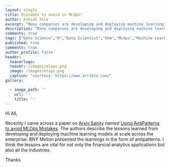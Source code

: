 ```yaml
---
layout: single
title: Mistakes to avoid in MLOps!
author: Ashish Tele
excerpt: "Many companies are developing and deploying machine learning models at scale across the enterprise. The bank of BNY Mellon has shared the lessons in the form of antipatterns."
description: "Many companies are developing and deploying machine learning models at scale across the enterprise. The bank of BNY Mellon has shared the lessons in the form of antipatterns."
comments: true
tags: ["Data Science","R","Data Scientist","USA","MLOps","Machine Learning"]
published: true
comments: true
author_profile: false
header:
  teaserlogo:
  teaser: /images/mlops.png
  image: /images/mlops.png
  caption: "courtesy: https://www.arrikto.com/"
gallery:

  - image_path: ''
    url: ''
    title: ''
---
```


Hi All,

Recently I came across a paper on [Arxiv Sanity](http://www.arxiv-sanity.com/) named [Using AntiPatterns to avoid MLOps Mistakes](https://arxiv.org/abs/2107.00079v1). The authors describe the lessons learned from developing and deploying machine learning models at scale across the enterprise. BNY Mellon presented the learnings in the form of antipatterns. I think the lessons are vital for not only the financial analytics applications but also all the industries.

Thanks
